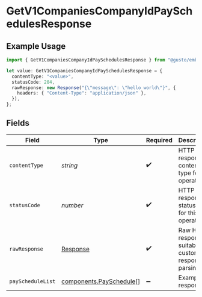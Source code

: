 # GetV1CompaniesCompanyIdPaySchedulesResponse

## Example Usage

```typescript
import { GetV1CompaniesCompanyIdPaySchedulesResponse } from "@gusto/embedded-api/models/operations";

let value: GetV1CompaniesCompanyIdPaySchedulesResponse = {
  contentType: "<value>",
  statusCode: 204,
  rawResponse: new Response("{\"message\": \"hello world\"}", {
    headers: { "Content-Type": "application/json" },
  }),
};
```

## Fields

| Field                                                                 | Type                                                                  | Required                                                              | Description                                                           |
| --------------------------------------------------------------------- | --------------------------------------------------------------------- | --------------------------------------------------------------------- | --------------------------------------------------------------------- |
| `contentType`                                                         | *string*                                                              | :heavy_check_mark:                                                    | HTTP response content type for this operation                         |
| `statusCode`                                                          | *number*                                                              | :heavy_check_mark:                                                    | HTTP response status code for this operation                          |
| `rawResponse`                                                         | [Response](https://developer.mozilla.org/en-US/docs/Web/API/Response) | :heavy_check_mark:                                                    | Raw HTTP response; suitable for custom response parsing               |
| `payScheduleList`                                                     | [components.PaySchedule](../../models/components/payschedule.md)[]    | :heavy_minus_sign:                                                    | Example response                                                      |